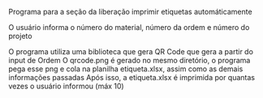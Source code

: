 Programa para a seção da liberação imprimir etiquetas automáticamente

O usuário informa o número do material, número da ordem e número do projeto

O programa utiliza uma biblioteca que gera QR Code que gera a partir do input de Ordem
O qrcode.png é gerado no mesmo diretório, o programa pega esse png e cola na planilha etiqueta.xlsx, assim como as demais informações passadas
Após isso, a etiqueta.xlsx é imprimida por quantas vezes o usuário informou (máx 10)
